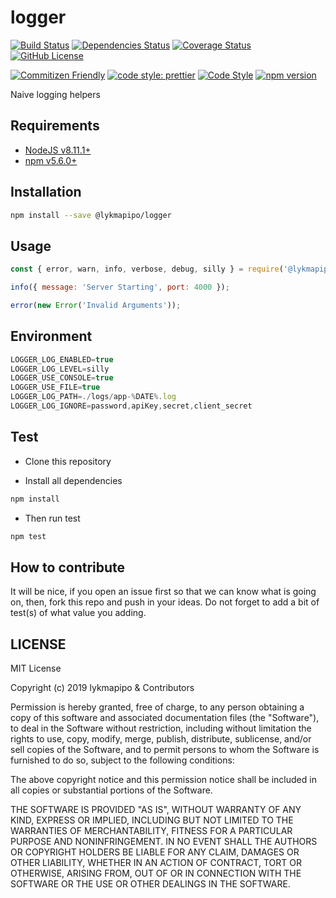 # logger

[![Build Status](https://travis-ci.org/lykmapipo/logger.svg?branch=master)](https://travis-ci.org/lykmapipo/logger)
[![Dependencies Status](https://david-dm.org/lykmapipo/logger.svg)](https://david-dm.org/lykmapipo/logger)
[![Coverage Status](https://coveralls.io/repos/github/lykmapipo/logger/badge.svg?branch=master)](https://coveralls.io/github/lykmapipo/logger?branch=master)
[![GitHub License](https://img.shields.io/github/license/lykmapipo/logger)](https://github.com/lykmapipo/logger/blob/master/LICENSE)

[![Commitizen Friendly](https://img.shields.io/badge/commitizen-friendly-brightgreen.svg)](http://commitizen.github.io/cz-cli/)
[![code style: prettier](https://img.shields.io/badge/code_style-prettier-ff69b4.svg)](https://github.com/prettier/prettier)
[![Code Style](https://badgen.net/badge/code%20style/airbnb/ff5a5f?icon=airbnb)](https://github.com/airbnb/javascript)
[![npm version](https://img.shields.io/npm/v/@lykmapipo/logger)](https://www.npmjs.com/package/@lykmapipo/logger)

Naive logging helpers


## Requirements

- [NodeJS v8.11.1+](https://nodejs.org)
- [npm v5.6.0+](https://www.npmjs.com/)

## Installation

```sh
npm install --save @lykmapipo/logger
```

## Usage

```js
const { error, warn, info, verbose, debug, silly } = require('@lykmapipo/logger');

info({ message: 'Server Starting', port: 4000 });

error(new Error('Invalid Arguments'));
```

## Environment
```js
LOGGER_LOG_ENABLED=true
LOGGER_LOG_LEVEL=silly
LOGGER_USE_CONSOLE=true
LOGGER_USE_FILE=true
LOGGER_LOG_PATH=./logs/app-%DATE%.log
LOGGER_LOG_IGNORE=password,apiKey,secret,client_secret
```


## Test

- Clone this repository

- Install all dependencies

```sh
npm install
```

- Then run test

```sh
npm test
```

## How to contribute

It will be nice, if you open an issue first so that we can know what is going on, then, fork this repo and push in your ideas. Do not forget to add a bit of test(s) of what value you adding.

## LICENSE

MIT License

Copyright (c) 2019 lykmapipo & Contributors

Permission is hereby granted, free of charge, to any person obtaining a copy of this software and associated documentation files (the "Software"), to deal in the Software without restriction, including without limitation the rights to use, copy, modify, merge, publish, distribute, sublicense, and/or sell copies of the Software, and to permit persons to whom the Software is furnished to do so, subject to the following conditions:

The above copyright notice and this permission notice shall be included in all copies or substantial portions of the Software.

THE SOFTWARE IS PROVIDED "AS IS", WITHOUT WARRANTY OF ANY KIND, EXPRESS OR IMPLIED, INCLUDING BUT NOT LIMITED TO THE WARRANTIES OF MERCHANTABILITY, FITNESS FOR A PARTICULAR PURPOSE AND NONINFRINGEMENT. IN NO EVENT SHALL THE AUTHORS OR COPYRIGHT HOLDERS BE LIABLE FOR ANY CLAIM, DAMAGES OR OTHER LIABILITY, WHETHER IN AN ACTION OF CONTRACT, TORT OR OTHERWISE, ARISING FROM, OUT OF OR IN CONNECTION WITH THE SOFTWARE OR THE USE OR OTHER DEALINGS IN THE SOFTWARE.
